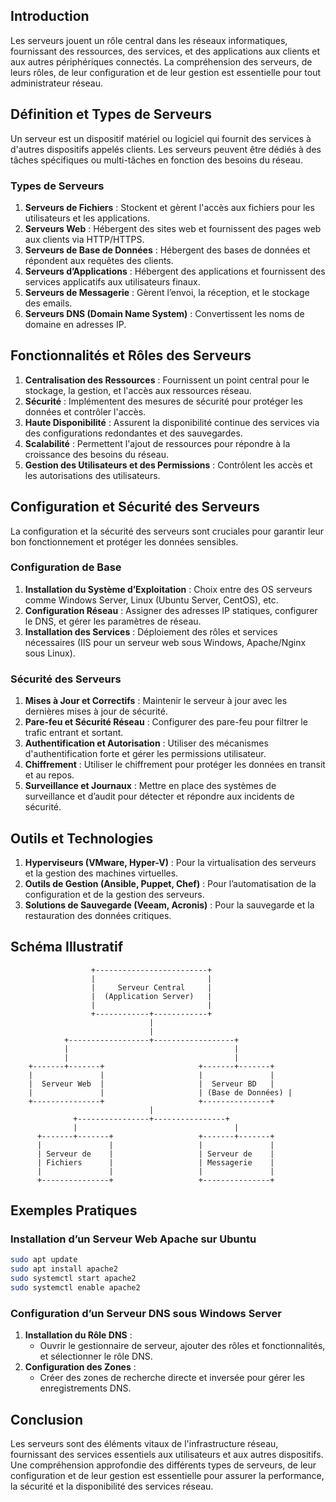 

## Introduction
Les serveurs jouent un rôle central dans les réseaux informatiques, fournissant des ressources, des services, et des applications aux clients et aux autres périphériques connectés. La compréhension des serveurs, de leurs rôles, de leur configuration et de leur gestion est essentielle pour tout administrateur réseau.

## Définition et Types de Serveurs
Un serveur est un dispositif matériel ou logiciel qui fournit des services à d'autres dispositifs appelés clients. Les serveurs peuvent être dédiés à des tâches spécifiques ou multi-tâches en fonction des besoins du réseau.

### Types de Serveurs
1. **Serveurs de Fichiers** : Stockent et gèrent l'accès aux fichiers pour les utilisateurs et les applications.
2. **Serveurs Web** : Hébergent des sites web et fournissent des pages web aux clients via HTTP/HTTPS.
3. **Serveurs de Base de Données** : Hébergent des bases de données et répondent aux requêtes des clients.
4. **Serveurs d’Applications** : Hébergent des applications et fournissent des services applicatifs aux utilisateurs finaux.
5. **Serveurs de Messagerie** : Gèrent l’envoi, la réception, et le stockage des emails.
6. **Serveurs DNS (Domain Name System)** : Convertissent les noms de domaine en adresses IP.

## Fonctionnalités et Rôles des Serveurs
1. **Centralisation des Ressources** : Fournissent un point central pour le stockage, la gestion, et l'accès aux ressources réseau.
2. **Sécurité** : Implémentent des mesures de sécurité pour protéger les données et contrôler l'accès.
3. **Haute Disponibilité** : Assurent la disponibilité continue des services via des configurations redondantes et des sauvegardes.
4. **Scalabilité** : Permettent l'ajout de ressources pour répondre à la croissance des besoins du réseau.
5. **Gestion des Utilisateurs et des Permissions** : Contrôlent les accès et les autorisations des utilisateurs.

## Configuration et Sécurité des Serveurs
La configuration et la sécurité des serveurs sont cruciales pour garantir leur bon fonctionnement et protéger les données sensibles.

### Configuration de Base
1. **Installation du Système d’Exploitation** : Choix entre des OS serveurs comme Windows Server, Linux (Ubuntu Server, CentOS), etc.
2. **Configuration Réseau** : Assigner des adresses IP statiques, configurer le DNS, et gérer les paramètres de réseau.
3. **Installation des Services** : Déploiement des rôles et services nécessaires (IIS pour un serveur web sous Windows, Apache/Nginx sous Linux).

### Sécurité des Serveurs
1. **Mises à Jour et Correctifs** : Maintenir le serveur à jour avec les dernières mises à jour de sécurité.
2. **Pare-feu et Sécurité Réseau** : Configurer des pare-feu pour filtrer le trafic entrant et sortant.
3. **Authentification et Autorisation** : Utiliser des mécanismes d'authentification forte et gérer les permissions utilisateur.
4. **Chiffrement** : Utiliser le chiffrement pour protéger les données en transit et au repos.
5. **Surveillance et Journaux** : Mettre en place des systèmes de surveillance et d’audit pour détecter et répondre aux incidents de sécurité.

## Outils et Technologies
1. **Hyperviseurs (VMware, Hyper-V)** : Pour la virtualisation des serveurs et la gestion des machines virtuelles.
2. **Outils de Gestion (Ansible, Puppet, Chef)** : Pour l’automatisation de la configuration et de la gestion des serveurs.
3. **Solutions de Sauvegarde (Veeam, Acronis)** : Pour la sauvegarde et la restauration des données critiques.

## Schéma Illustratif

```plaintext
                  +-------------------------+
                  |                         |
                  |     Serveur Central     |
                  |  (Application Server)   |
                  |                         |
                  +------------+------------+
                               |
                               |
            +------------------+------------------+
            |                                     |
            |                                     |
    +-------+-------+                     +-------+-------+
    |               |                     |               |
    |  Serveur Web  |                     |  Serveur BD   |
    |               |                     | (Base de Données) |
    +---------------+                     +---------------+
                               |
              +----------------+----------------+
              |                                   |
      +-------+-------+                   +-------+-------+
      |               |                   |               |
      | Serveur de    |                   | Serveur de    |
      | Fichiers      |                   | Messagerie    |
      |               |                   |               |
      +---------------+                   +---------------+
```

## Exemples Pratiques
### Installation d’un Serveur Web Apache sur Ubuntu
```bash
sudo apt update
sudo apt install apache2
sudo systemctl start apache2
sudo systemctl enable apache2
```

### Configuration d’un Serveur DNS sous Windows Server
1. **Installation du Rôle DNS** :
   - Ouvrir le gestionnaire de serveur, ajouter des rôles et fonctionnalités, et sélectionner le rôle DNS.
2. **Configuration des Zones** :
   - Créer des zones de recherche directe et inversée pour gérer les enregistrements DNS.

## Conclusion
Les serveurs sont des éléments vitaux de l'infrastructure réseau, fournissant des services essentiels aux utilisateurs et aux autres dispositifs. Une compréhension approfondie des différents types de serveurs, de leur configuration et de leur gestion est essentielle pour assurer la performance, la sécurité et la disponibilité des services réseau.
